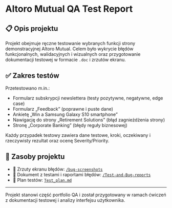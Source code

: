 # Altoro Mutual QA Test Report

## 📋 Opis projektu

Projekt obejmuje ręczne testowanie wybranych funkcji strony demonstracyjnej Altoro Mutual. Celem było wykrycie błędów funkcjonalnych, walidacyjnych i wizualnych oraz przygotowanie dokumentacji testowej w formacie `.doc` i zrzutów ekranu.

## ✅ Zakres testów

Przetestowano m.in.:
- Formularz subskrypcji newslettera (testy pozytywne, negatywne, edge case)
- Formularz „Feedback” (poprawne i puste dane)
- Ankietę „Win a Samsung Galaxy S10 smartphone”
- Nawigację do strony „Retirement Solutions” (błąd zagnieżdżenia strony)
- Stronę „Corporate Banking” (błędy reguły biznesowej)

Każdy przypadek testowy zawiera dane testowe, kroki, oczekiwany i rzeczywisty rezultat oraz ocenę Severity/Priority.

## 📂 Zasoby projektu

- 📸 Zrzuty ekranu błędów: [`/bug-screenshots`](https://github.com/PAdamus07/Portfolio-QA/tree/main/Testy-Manualne-Portfolio/Altoro-Mutual/bug-screenshots)  
- 📄 Dokument z testami i raportami błędów: [`/Test-and-Bug-reports`](https://github.com/PAdamus07/Portfolio-QA/tree/main/Testy-Manualne-Portfolio/Altoro-Mutual/Test-and-Bug-reports)
- 📑 Plan testów: [`Test_plan.md`](https://github.com/PAdamus07/Portfolio-QA/blob/main/Testy-Manualne-Portfolio/Altoro-Mutual/Test_plan.md)
  
---

Projekt stanowi część portfolio QA i został przygotowany w ramach ćwiczeń z dokumentacji testowej i analizy interfejsu użytkownika.

